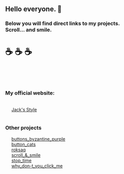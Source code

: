 </br>
<h2>Hello everyone.  &#128578;</h2> 
<h3>Below you will find direct links to my projects.</br>
Scroll... and smile.</h3>
<h1>&#9749; &#9749; &#9749;</h1></br></br></br>

<h3>My official website:</h3> </br>
&nbsp;&nbsp;&nbsp;&nbsp;&nbsp;<a href="https://jacks-style.github.io/jacks-style/">Jack's Style</a></br></br>

<h3>Other projects</h3>
&nbsp;&nbsp;&nbsp;&nbsp;&nbsp;<a href="https://jacks-style.github.io/buttons_byzantine_purple">buttons_byzantine_purple</a></br>
&nbsp;&nbsp;&nbsp;&nbsp;&nbsp;<a href="https://jacks-style.github.io/button_cats/">button_cats</a></br>
&nbsp;&nbsp;&nbsp;&nbsp;&nbsp;<a href="https://jacks-style.github.io/roksaq">roksaq</a></br>
&nbsp;&nbsp;&nbsp;&nbsp;&nbsp;<a href="https://jacks-style.github.io/scroll-smile/">scroll_&_smile</a></br>
&nbsp;&nbsp;&nbsp;&nbsp;&nbsp;<a href="https://jacks-style.github.io/stop_time/">stop_time</a></br> 
&nbsp;&nbsp;&nbsp;&nbsp;&nbsp;<a href="https://jacks-style.github.io/why_don-t_you_click_me/">why_don-t_you_click_me</a></br> 
